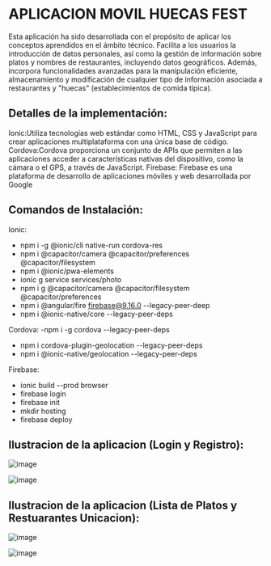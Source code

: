 # APLICACION MOVIL HUECAS FEST

Esta aplicación ha sido desarrollada con el propósito de aplicar los conceptos aprendidos en el ámbito técnico. Facilita a los usuarios
la introducción de datos personales, así como la gestión de información sobre platos y nombres de restaurantes, incluyendo datos geográficos.
Además, incorpora funcionalidades avanzadas para la manipulación eficiente, 
almacenamiento y modificación de cualquier tipo de información asociada a restaurantes y "huecas" (establecimientos de comida típica).

## Detalles de la implementación:
Ionic:Utiliza tecnologías web estándar como HTML, CSS y JavaScript para crear aplicaciones multiplataforma con una única base de código.
Cordova:Cordova proporciona un conjunto de APIs que permiten a las aplicaciones acceder a características nativas del dispositivo, como la cámara o el GPS, a través de JavaScript.
Firebase: Firebase es una plataforma de desarrollo de aplicaciones móviles y web desarrollada por Google

## Comandos de Instalación:
Ionic: 
- npm i -g @ionic/cli native-run cordova-res
- npm i @capacitor/camera @capacitor/preferences @capacitor/filesystem
- npm i @ionic/pwa-elements
- ionic g service  services/photo
- npm i g @capacitor/camera @capacitor/filesystem @capacitor/preferences
- npm i @angular/fire firebase@9.16.0 --legacy-peer-deep
- npm i @ionic-native/core --legacy-peer-deps
  
Cordova:
-npm i -g cordova --legacy-peer-deps
- npm i cordova-plugin-geolocation --legacy-peer-deps
- npm i @ionic-native/geolocation --legacy-peer-deps

Firebase:
- ionic build --prod browser
- firebase login
- firebase init
- mkdir hosting 
- firebase deploy
## Ilustracion de la aplicacion (Login y Registro):

![image](https://github.com/MelaniMolina/rest-food/assets/113868310/2a9fd7ae-f259-4cec-9420-e0e6f15d36e4)

![image](https://github.com/MelaniMolina/rest-food/assets/113868310/384bba58-6b62-4c7f-b6bc-5c2e0533f55d)

## Ilustracion de la aplicacion (Lista de Platos y Restuarantes Unicacion):
![image](https://github.com/MelaniMolina/rest-food/assets/113868310/ed4c5d27-c5f1-45d9-92a1-efb0461c8d0e)

![image](https://github.com/MelaniMolina/rest-food/assets/113868310/6612c59f-2505-4738-81e1-e5b9c0b8c6f9)





